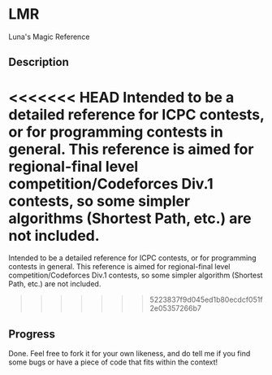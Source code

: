 # LMR
Luna's Magic Reference

## Description
<<<<<<< HEAD
Intended to be a detailed reference for ICPC contests, or for programming contests in general. This reference is aimed for regional-final level competition/Codeforces Div.1 contests, so some simpler algorithms (Shortest Path, etc.) are not included.
=======
Intended to be a detailed reference for ICPC contests, or for programming contests in general. This reference is aimed for regional-final level competition/Codeforces Div.1 contests, so some simpler algorithm (Shortest Path, etc.) are not included.
>>>>>>> 5223837f9d045ed1b80ecdcf051f2e05357266b7

## Progress
Done. Feel free to fork it for your own likeness, and do tell me if you find some bugs or have a piece of code that fits within the context!
